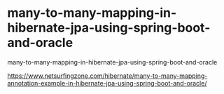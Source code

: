 # many-to-many-mapping-in-hibernate-jpa-using-spring-boot-and-oracle
many-to-many-mapping-in-hibernate-jpa-using-spring-boot-and-oracle

https://www.netsurfingzone.com/hibernate/many-to-many-mapping-annotation-example-in-hibernate-jpa-using-spring-boot-and-oracle/
